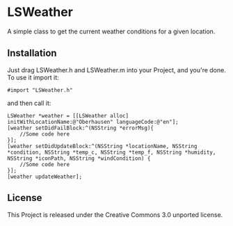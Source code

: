 LSWeather
=========

A simple class to get the current weather conditions for a given location.

Installation
------------

Just drag LSWeather.h and LSWeather.m into your Project, and you're done.
To use it import it:
````Objective C
#import "LSWeather.h"
`````

and then call it:
````Objective C
LSWeather *weather = [[LSWeather alloc] initWithLocationName:@"Oberhausen" languageCode:@"en"];
[weather setDidFailBlock:^(NSString *errorMsg){
    //Some code here
}];
[weather setDidUpdateBlock:^(NSString *locationName, NSString *condition, NSString *temp_c, NSString *temp_f, NSString *humidity, NSString *iconPath, NSString *windCondition) {
    //Some code here
}];
[weather updateWeather];
````

License
-------
This Project is released under the Creative Commons 3.0 unported license.